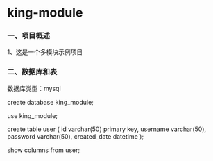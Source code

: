 # king-module

### 一、项目概述

1、这是一个多模块示例项目


### 二、数据库和表

数据库类型：mysql

create database king_module;

use king_module;

create table user
(
	id             varchar(50)  primary key,
	username       varchar(50),
	password       varchar(50),
	created_date   datetime
);

show columns from user;